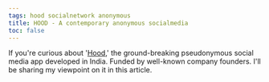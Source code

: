 ```yaml
---
tags: hood socialnetwork anonymous
title: HOOD - A contemporary anonymous socialmedia
toc: false
---
```


If you're curious about '[Hood](https://https://www.hood.live/),' the ground-breaking pseudonymous social media app developed in India. Funded by well-known company founders. 
I'll be sharing my viewpoint on it in this article.
